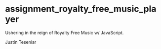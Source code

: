 # assignment_royalty_free_music_player
Ushering in the reign of Royalty Free Music w/ JavaScript.

Justin Teseniar